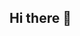 ## Hi there 👋

<!--
**fayzullojonl7/fayzullojonl7** is a ✨ _special_ ✨ repository because its `README.md` (this file) appears on your GitHub profile.

Here are some ideas to get you started:

-## 👋 About Me

Hi, I'm **Fayzullo** — an aspiring frontend developer with a passion for clean UI and modern web tech. Currently learning and building every day.

## 🛠 Skills
<img src="https://cdn.jsdelivr.net/gh/devicons/devicon/icons/react/react-original.svg" width="40" />
<img src="https://cdn.jsdelivr.net/gh/devicons/devicon/icons/javascript/javascript-original.svg" width="40"/>
<img src="https://cdn.jsdelivr.net/gh/devicons/devicon/icons/html5/html5-original.svg" width="40"/>
<img src="https://cdn.jsdelivr.net/gh/devicons/devicon/icons/css3/css3-original.svg" width="40"/>

- JavaScript (React)
- HTML, CSS, Tailwind CSS
- C++ basics
- CRUD apps, modals, forms

## 🚀 Projects
![React](https://img.shields.io/badge/-React-20232A?style=for-the-badge&logo=react)
![JavaScript](https://img.shields.io/badge/-JavaScript-F7DF1E?style=for-the-badge&logo=javascript&logoColor=black)
![HTML](https://img.shields.io/badge/-HTML5-E34F26?style=for-the-badge&logo=html5&logoColor=white)
![CSS](https://img.shields.io/badge/-CSS3-1572B6?style=for-the-badge&logo=css3)

- **User Management App** – React + Ant Design CRUD UI  
  [Repo coming soon]

- **Fayz.Posters** – Auto-themed poster shop  
  [Instagram](https://instagram.com/fayz.posters)

## 🌐 Links

- [Instagram](https://instagram.com/fayz.posters)
- Email: `yourname@email.com`

## 🎯 Goals

- Get hired before September 2025
- Build a strong online business
- Grow as a developer and creator

---

Let’s build something great. 🚀
